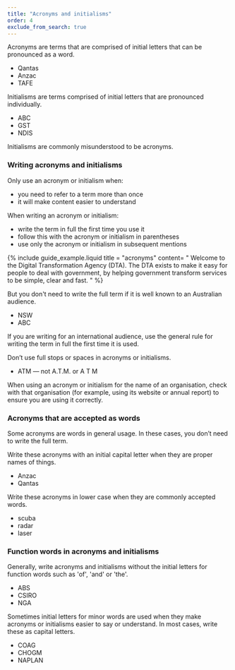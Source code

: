 ```yaml
---
title: "Acronyms and initialisms"
order: 4
exclude_from_search: true
---
```


Acronyms are terms that are comprised of initial letters that can be pronounced as a word. 

* Qantas
* Anzac 
* TAFE

Initialisms are terms comprised of initial letters that are pronounced individually. 

* ABC
* GST
* NDIS

Initialisms are commonly misunderstood to be acronyms.

### Writing acronyms and initialisms

Only use an acronym or initialism when:

* you need to refer to a term more than once
* it will make content easier to understand

When writing an acronym or initialism:

* write the term in full the first time you use it
* follow this with the acronym or initialism in parentheses
* use only the acronym or initialism in subsequent mentions 

{% include guide_example.liquid
  title = "acronyms"
  content= "
Welcome to the Digital Transformation Agency (DTA). The DTA exists to make it easy for people to deal with government, by helping government transform services to be simple, clear and fast.
"
%}

But you don't need to write the full term if it is well known to an Australian audience. 

* NSW
* ABC

If you are writing for an international audience, use the general rule for writing the term in full the first time it is used.

Don’t use full stops or spaces in acronyms or initialisms.

* ATM — not A.T.M. or A T M

When using an acronym or initialism for the name of an organisation, check with that organisation (for example, using its website or annual report) to ensure you are using it correctly.

### Acronyms that are accepted as words

Some acronyms are words in general usage. In these cases, you don’t need to write the full term.

Write these acronyms with an initial capital letter when they are proper names of things.

* Anzac
* Qantas

Write these acronyms in lower case when they are commonly accepted words.

* scuba
* radar
* laser

### Function words in acronyms and initialisms

Generally, write acronyms and initialisms without the initial letters for function words such as 'of', 'and' or 'the'.

* ABS
* CSIRO 
* NGA

Sometimes initial letters for minor words are used when they make acronyms or initialisms easier to say or understand. In most cases, write these as capital letters. 

* COAG
* CHOGM
* NAPLAN

